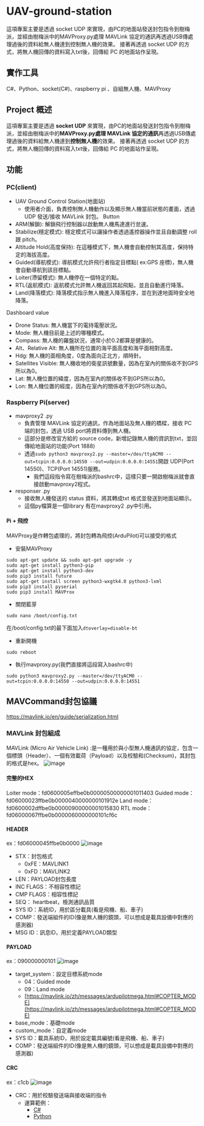 # UAV-ground-station
這項專案主要是透過 socket UDP 來實現，由PC的地面站發送封包指令到樹梅派，並經由樹梅派中的MAVProxy.py處理 MAVLink 協定的通訊再透過USB傳處理過後的資料給無人機達到控制無人機的效果。 接著再透過 socket UDP 的方式，將無人機回傳的資料寫入txt後，回傳給 PC 的地面站作呈現。
## 實作工具
C#、Python、socket(C#)、raspberry pi 、自組無人機、MAVProxy
## Project 概述
這項專案主要是透過 **socket UDP** 來實現，由PC的地面站發送封包指令到樹梅派，並經由樹梅派中的**MAVProxy.py處理 MAVLink 協定的通訊**再透過USB傳處理過後的資料給無人機達到**控制無人機**的效果。
接著再透過 socket UDP 的方式，將無人機回傳的資料寫入txt後，回傳給 PC 的地面站作呈現。

## 功能
### PC(client)
* UAV Ground Control Station(地面站)
    * 使用者介面，負責控制無人機動作以及顯示無人機當前狀態的畫面，透過UDP 發送/接收 MAVLink 封包。
Button
* ARM(解鎖): 解鎖飛行控制器以啟動無人機馬達進行怠速。
* Stabilize(穩定模式): 穩定模式可以讓操作者透過遙控器操作並且自動調整 roll 跟 pitch。
* Altitude Hold(高度保持): 在這種模式下，無人機會自動控制其高度，保持特定的海拔高度。
* Guided(導航模式): 導航模式允許飛行者指定目標點( ex:GPS 座標)，無人機會自動導航到該目標點。
* Loiter(滯留模式): 無人機停在一個特定的點。
* RTL(返航模式): 返航模式允許無人機返回其起飛點，並且自動進行降落。
* Land(降落模式): 降落模式指示無人機進入降落程序，並在到達地面時安全地降落。

Dashboard value
* Drone Status: 無人機當下的電持電壓狀況。
* Mode: 無人機目前是上述的哪種模式。
* Compass: 無人機的羅盤狀況，通常小於0.2都算是健康的。
* Alt、Relative Alt: 無人機所在位置的海平面高度和海平面相對高度。
* Hdg: 無人機的面相角度，0度為面向正北方，順時針。
* Satellites Visible: 無人機收地的衛星訊號數量，因為在室內的關係收不到GPS所以為0。
* Lat: 無人機位置的緯度，因為在室內的關係收不到GPS所以為0。
* Lon: 無人機位置的經度，因為在室內的關係收不到GPS所以為0。
    
### Raspberry Pi(server)
* mavproxy2 .py
    * 負責管理 MAVLink 協定的通訊，作為地面站及無人機的橋樑，接收 PC 端的封包，透過 USB port將資料傳到無人機。
    * 這部分是修改官方給的 source code，新增記錄無人機的資訊到txt，並回傳給地面站的功能(Port 1888)
    * 透過`sudo python3 mavproxy2.py --master=/dev/ttyACM0 --out=tcpin:0.0.0.0:14550 --out=udpin:0.0.0.0:14551`開啟 UDP(Port 14550)、TCP(Port 14551)服務。
        * 我們這段指令寫在樹梅派的bashrc中，這樣只要一開啟樹梅派就會直接啟動mavproxy2程式。
* responser .py
    * 接收無人機發送的 status 資料，將其轉成txt 格式並發送到地面站顯示。
    * 這個py檔算是一個library 有在mavproxy2 .py中引用。
#### Pi + 飛控
MAVProxy是作轉包處理的，將封包轉為飛控(ArduPilot)可以接受的格式
* 安裝MAVProxy
```
sudo apt-get update && sudo apt-get upgrade -y
sudo apt-get install python3-pip
sudo apt-get install python3-dev
sudo pip3 install future
sudo apt-get install screen python3-wxgtk4.0 python3-lxml
sudo pip3 install pyserial
sudo pip3 install MAVProx
```
* 關閉藍芽
```
sudo nano /boot/config.txt

```
在/boot/config.txt的最下面加入`dtoverlay=disable-bt
`
* 重新開機
```
sudo reboot

```
* 執行mavproxy.py(我們直接將這段寫入bashrc中)
```
sudo python3 mavproxy2.py --master=/dev/ttyACM0 --out=tcpin:0.0.0.0:14550 --out=udpin:0.0.0.0:14551
```
## MAVCommand封包協議
[https://mavlink.io/en/guide/serialization.html
](https://mavlink.io/en/guide/serialization.html
)
### MAVLink 封包組成
MAVLink (Micro Air Vehicle Link) :是一種用於與小型無人機通訊的協定，包含一個標頭（Header）、一個有效載荷（Payload）以及校驗和(Checksum)，其封包的格式是hex。
![image](https://hackmd.io/_uploads/rks_Ac9OT.png)
#### 完整的HEX
Loiter mode：fd0600005effbe0b00000500000001011403
Guided mode：fd06000023ffbe0b0000040000000101912e
Land mode：fd0600002dffbe0b00000900000001015830
RTL mode：fd06000067ffbe0b0000060000000101cf6c
#### HEADER
ex：fd06000045ffbe0b0000
![image](https://hackmd.io/_uploads/BkL-giq_a.png)
* STX：封包格式
    * 0xFE：MAVLINK1
    * 0xFD：MAVLINK2
* LEN：PAYLOAD封包長度
* INC FLAGS：不相容性標記
* CMP FLAGS：相容性標記
* SEQ： heartbeat，檢測通訊品質
* SYS ID：系統ID，用於區分載具(看是飛機、船、車子)
* COMP：發送端組件的ID(像是無人機的鏡頭，可以想成是載具設備中對應的感測器)
* MSG ID：訊息ID，用於定義PAYLOAD類型
#### PAYLOAD
ex：090000000101
![image](https://hackmd.io/_uploads/Hyfi7oqO6.png)
* target_system：設定目標系統mode
    * 04：Guided mode
    * 09：Land mode
    * [https://mavlink.io/zh/messages/ardupilotmega.html#COPTER_MODE](https://mavlink.io/zh/messages/ardupilotmega.html#COPTER_MODE)
* base_mode：基礎mode
* custom_mode：自定義mode
* SYS ID：載具系統ID，用於設定載具編號(看是飛機、船、車子)
* COMP：發送端組件的ID(像是無人機的鏡頭，可以想成是載具設備中對應的感測器)
#### CRC
ex：c1cb
![image](https://hackmd.io/_uploads/B1AfEoc_T.png)
* CRC：用於校驗發送端與接收端的指令
    * 運算範例：
        * [C#](https://github.com/ArduPilot/MissionPlanner/blob/1233399910349feb2e346b84d0b8e51e1c0361ad/ExtLibs/Mavlink/MavlinkCRC.cs)
        * [Python](https://mavlink.io/zh/guide/serialization.html#checksum)
